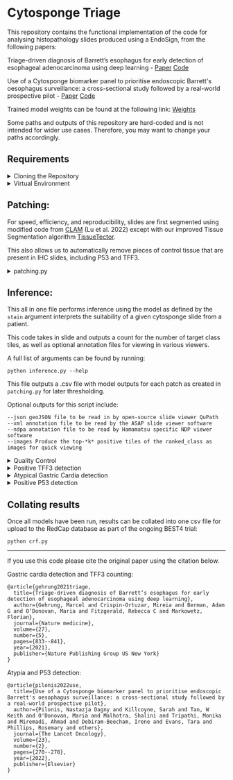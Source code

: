 # Cytosponge Triage

This repository contains the functional implementation of the code for analysing histopathology slides produced using a EndoSign, from the following papers: 

Triage-driven diagnosis of Barrett’s esophagus for early detection of esophageal adenocarcinoma using deep learning - [Paper](https://www.nature.com/articles/s41591-021-01287-9) [Code](https://github.com/markowetzlab/cytosponge-triage)

Use of a Cytosponge biomarker panel to prioritise endoscopic Barrett's oesophagus surveillance: a cross-sectional study followed by a real-world prospective pilot - [Paper](https://doi.org/10.1016/S1470-2045(21)00667-7) [Code](https://github.com/markowetzlab/barretts-progression-detection)

Trained model weights can be found at the following link: [Weights](https://drive.google.com/drive/folders/1XYv1OdUg_z_t0GXq2k2a9hhSxlTXvxuZ?usp=sharing)

Some paths and outputs of this repository are hard-coded and is not intended for wider use cases. Therefore, you may want to change your paths accordingly.

## Requirements
<details>
<summary> Cloning the Repository </summary>

To copy this repository into your local workspace you can copy one of the functions using the green Code button at the top of this page or alternatively copy the below command:
```
git clone https://github.com/markowetzlab/slide-classifier.git
```

or using the [github cli](https://cli.github.com/) (recommended):
```
gh repo clone markowetzlab/slide-classifier
```

</details>

<details>
<summary>Virtual Environment</summary>
To use this software, it is recommended you use a virtual or conda environment. 

For a virtual environment, you can follow the below intructions using virtualenv and requirements.txt.
```
virtualenv -p python3 <name of env>
source <name of env>/bin/activate
pip install -r requirements.txt
```

Alternatively, you can first install anaconda and create a virtual environment using the below commands:
```
conda create --name <env> --file requirements.txt
conda active <env>
```
</details>

## Patching:
For speed, efficiency, and reproducibility, slides are first segmented using modified code from [CLAM](https://github.com/mahmoodlab/CLAM/tree/master) (Lu et al. 2022) except with our improved Tissue Segmentation algorithm [TissueTector](https://github.com/markowetzlab/tissue_segmentation).

This also allows us to automatically remove pieces of control tissue that are present in IHC slides, including P53 and TFF3.

<details>
<summary>patching.py</summary>
Example usage of this file for H&E images is as follows, which transforms the slide into the HED colour space first and segments using the Eosin colour channel, with optional size and level arguments to segment:

```
python patching.py --source <slide_dir> --save_dir <patch_dir> --patch_size 400 --patch_level 0 --step_size 400 --seg --patch --stitch
```

For IHC images, this script can be modified to remove certain pieces of tissue, for example filtering for only the largest bounding boxes (via --keep_ids or --exclude_ids), and segmenting via a grayscale colour space.

You can also specify a list of slides to process with either a txt file or csv file (assuming the slide column is labelled as slide_id).

```
python patching.py --source <slide_dir> --save_dir <patch_dir> --patch_size 400 --patch_level 0 --step_size 400 --seg --patch --stitch --keep_ids 0,1 --process_list slides.csv
```

A fill list of arguments can be found by runningL
```
python patching.py --help
```

</details>

## Inference:

This all in one file performs inference using the model as defined by the ```stain``` argument interprets the suitability of a given cytosponge slide from a patient. 

This code takes in slide and outputs a count for the number of target class tiles, as well as optional annotation files for viewing in various viewers.

A full list of arguments can be found by running:

```
python inference.py --help
```
This file outputs a .csv file with model outputs for each patch as created in ```patching.py``` for later thresholding.

Optional outputs for this script include:
```
--json geoJSON file to be read in by open-source slide viewer QuPath
--xml annotation file to be read by the ASAP slide viewer software
--ndpa annotation file to be read by Hamamatsu specific NDP viewer software
--images Produce the top-*k* positive tiles of the ranked_class as images for quick viewing
```

<details>
<summary>Quality Control</summary>

Example usage of the inference script for determining the presence of Gastric cardia from the EndoSign:
```
CUDA_VISIBLE_DEVICES=0 python inference.py --stain qc \\
--network vgg16 \\
--model_path <path to qc model (he vgg16)> \\
--slide_path <path to raw slide files to read from> \\
--patch_path <path to hdf5 (.h5) patches from patching.py> \\
--save_dir <path to output folder> \\
--json \\
--process_list <txt or csv files of slides to infer>   
```

By default, this file uses the VGG-16 network, which is trained separately to perform quality control by detecting Gastric-columnar Epithelium from H&E slides, but only supports inference through one GPU.
</details>

<details>
<summary>Positive TFF3 detection</summary>

Example usage of the inference script for determining the presence of positively stained TFF3 goblet cells from the IHC slides:
```
CUDA_VISIBLE_DEVICES=0 python inference.py --stain tff3 \\
--network vgg16 \\
--model_path <path to tff3 model (tff3 vgg16)> \\
--slide_path <path to raw slide files to read from> \\
--patch_path <path to hdf5 (.h5) patches from patching.py> \\
--save_dir <path to output folder> \\
--json \\
--process_list <txt or csv files of slides to infer>   
```
</details>

<details>
<summary>Atypical Gastric Cardia detection</summary>
Example usage of the inference script for determining the early presence of atypical gastric cardia from H&E images:

```
CUDA_VISIBLE_DEVICES=0,1 python inference.py --stain he \\
--network vit_l_16 \\
--model_path <path to atypia model (he vit_l_16)> \\
--slide_path <path to raw slide files to read from> \\
--patch_path <path to hdf5 (.h5) patches from patching.py> \\
--save_dir <path to output folder> \\
--json \\
--process_list <txt or csv files of slides to infer>   
```
This model supports the use of multi-gpu processing by specifying the GPU IDs in CUDA_VISIBLE_DEVICES

</details>
<details>
<summary>Positive P53 detection</summary>
Example usage of the inference script for determining the presence of positive p53 stained nuclei from P53-stained IHC images:

```
CUDA_VISIBLE_DEVICES=0,1 python inference.py --stain p53 \\
--network convnext_large \\
--model_path <path to p53 model (p53 convnext_large)> \\
--slide_path <path to raw slide files to read from> \\
--patch_path <path to hdf5 (.h5) patches from patching.py> \\
--save_dir <path to output folder> \\
--json \\
--process_list <txt or csv files of slides to infer>   
```
</details>

## Collating results
Once all models have been run, results can be collated into one csv file for upload to the RedCap database as part of the ongoing BEST4 trial:
```
python crf.py
```

***
If you use this code please cite the original paper using the citation below.

Gastric cardia detection and TFF3 counting:
```
@article{gehrung2021triage,
  title={Triage-driven diagnosis of Barrett’s esophagus for early detection of esophageal adenocarcinoma using deep learning},
  author={Gehrung, Marcel and Crispin-Ortuzar, Mireia and Berman, Adam G and O’Donovan, Maria and Fitzgerald, Rebecca C and Markowetz, Florian},
  journal={Nature medicine},
  volume={27},
  number={5},
  pages={833--841},
  year={2021},
  publisher={Nature Publishing Group US New York}
}
```

Atypia and P53 detection:
```
@article{pilonis2022use,
  title={Use of a Cytosponge biomarker panel to prioritise endoscopic Barrett's oesophagus surveillance: a cross-sectional study followed by a real-world prospective pilot},
  author={Pilonis, Nastazja Dagny and Killcoyne, Sarah and Tan, W Keith and O'Donovan, Maria and Malhotra, Shalini and Tripathi, Monika and Miremadi, Ahmad and Debiram-Beecham, Irene and Evans, Tara and Phillips, Rosemary and others},
  journal={The Lancet Oncology},
  volume={23},
  number={2},
  pages={270--278},
  year={2022},
  publisher={Elsevier}
}
```
